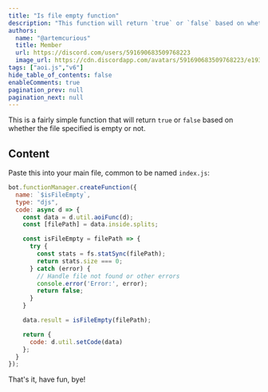 ```yaml
---
title: "Is file empty function"
description: "This function will return `true` or `false` based on whether the file specified is empty or not."
authors:
  name: "@artemcurious"
  title: Member
  url: https://discord.com/users/591690683509768223
  image_url: https://cdn.discordapp.com/avatars/591690683509768223/e193473ac4cbcdecf90fc00826f1175e.png
tags: ["aoi.js","v6"]
hide_table_of_contents: false
enableComments: true
pagination_prev: null
pagination_next: null
---
```


This is a fairly simple function that will return `true` or `false` based on whether the file specified is empty or not.

## Content

Paste this into your main file, common to be named `index.js`:
```js
bot.functionManager.createFunction({
  name: `$isFileEmpty`,
  type: "djs",
  code: async d => {
    const data = d.util.aoiFunc(d);
    const [filePath] = data.inside.splits;

    const isFileEmpty = filePath => {
      try {
        const stats = fs.statSync(filePath);
        return stats.size === 0;
      } catch (error) {
        // Handle file not found or other errors
        console.error('Error:', error);
        return false;
      }
    }

    data.result = isFileEmpty(filePath);

    return {
      code: d.util.setCode(data)
    };
  }
});
```

That's it, have fun, bye!
